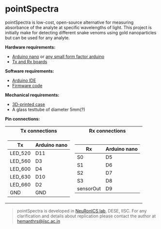 # pointSpectra
pointSpectra is low-cost, open-source alternative for measuring absorbance of the analyte at specific wavelengths of light. This project is initially make for detecting different snake venoms using gold nanoparticles but can be used for any analyte.

**Hardware requirements:**
- [Arduino nano](https://store.arduino.cc/usa/arduino-nano) or [any small form factor arduino](https://store.arduino.cc/usa/arduino/boards-modules)
- [Tx and Rx boards](https://github.com/HemanthSabbella/pointSpectra/tree/main/pointSpectra%20V1.0)

**Software requirements:**
- [Arduino IDE](https://www.arduino.cc/en/software/)
- [Firmware code](https://github.com/HemanthSabbella/pointSpectra/tree/main/firmware)

**Mechanical requirements:**
- [3D-printed case](https://github.com/HemanthSabbella/pointSpectra/tree/main/3D%20printed%20casing)
- A glass testtube of diameter 5mm(?)

**Pin connections:**

<table>
<tr><th>Tx connections </th><th>Rx connections</th></tr>
<tr><td>

| Tx | Arduino nano|
| ------ | ------ |
| LED_520 | D11 |
| LED_560 | D3 |
| LED_600 | D4 |
| LED_630 | D10 |
| LED_660 | D2 |
| GND | GND |

</td><td>
  
| Rx | Arduino nano|
| ------ | ------ |
| S0 | D5 |
| S1 | D6 |
| S2 | D7 |
| S3 | D8 |
| sensorOut | D9 |

</td></tr> </table>


> pointSpectra is developed in [NeuRonICS lab](https://labs.dese.iisc.ac.in/neuronics/), DESE, IISC. For any clarification and details about replication please contact the author at hemanthrs@iisc.ac.in
